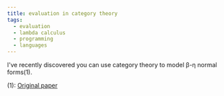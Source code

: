 ```yaml
---
title: evaluation in category theory
tags:
  - evaluation
  - lambda calculus
  - programming 
  - languages
---
```


I've recently discovered you can use category theory to model β-η normal
forms(1).

(1): [Original paper](./static/normfuncat.ps)
